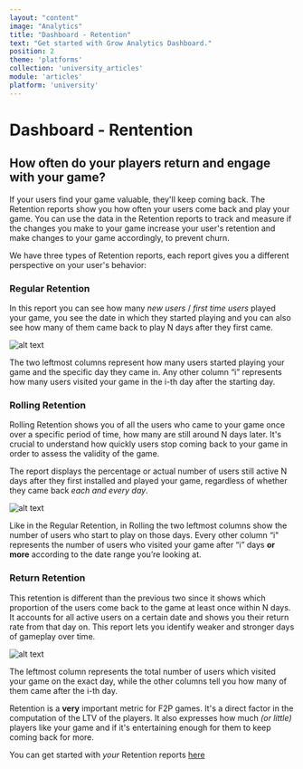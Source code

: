 ```yaml
---
layout: "content"
image: "Analytics"
title: "Dashboard - Retention"
text: "Get started with Grow Analytics Dashboard."
position: 2
theme: 'platforms'
collection: 'university_articles'
module: 'articles'
platform: 'university'
---
```


# Dashboard - Rentention

## How often do your players return and engage with your game?

If your users find your game valuable, they'll keep coming back. The Retention reports show you how often your users come back and play your game. You can use the data in the Retention reports to track and measure if the changes you make to your game increase your user's retention and make changes to your game accordingly, to prevent churn.

We have three types of Retention reports, each report gives you a different perspective on your user's behavior:

### Regular Retention
In this report you can see how many *new users* / *first time users* played your game, you see the date in which they started playing and you can also see how many of them came back to play N days after they first came.

![alt text](/img/docs/university/15_Grow_Retention_Regular.png "Regular Retention")

The two leftmost columns represent how many users started playing your game and the specific day they came in. Any other column “i” represents how many users visited your game in the i-th day after the starting day.

### Rolling Retention
Rolling Retention shows you of all the users who came to your game once over a specific period of time, how many are still around N days later. It's crucial to understand how quickly users stop coming back to your game in order to assess the validity of the game.

The report displays the percentage or actual number of users still active N days after they first installed and played your game, regardless of whether they came back *each and every day*.

![alt text](/img/docs/university/16_Grow_Retention_Rolling.png "Rolling Retention")

Like in the Regular Retention, in Rolling the two leftmost columns show the number of users who start to play on those days. Every other column “i" represents the number of users who visited your game after “i” days **or more** according to the date range you’re looking at.

### Return Retention
This retention is different than the previous two since it shows which proportion of the users come back to the game at least once within N days.
It accounts for all active users on a certain date and shows you their return rate from that day on. This report lets you identify weaker and stronger days of gameplay over time.

![alt text](/img/docs/university/17_Grow_Retention_Return.png "Return Retention")

The leftmost column represents the total number of users which visited your game on the exact day, while the other columns tell you how many of them came after the i-th day.

Retention is a **very** important metric for F2P games. It's a direct factor in the computation of the LTV of the players. It also expresses how much *(or little)* players like your game and if it's entertaining enough for them to keep coming back for more.

You can get started with *your* Retention reports [here](http://dashboard.soom.la/)
